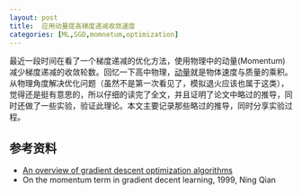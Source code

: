 ```yaml
---
layout: post
title:  应用动量提高梯度递减收敛速度
categories: [ML,SGD,momnetum,optimization]
---
```


最近一段时间在看了一个梯度递减的优化方法，使用物理中的动量(Momentum)减少梯度递减的收敛轮数。回忆一下高中物理，[动量](https://zh.wikipedia.org/wiki/%E5%8A%A8%E9%87%8F)就是物体速度与质量的乘积。从物理角度解决优化问题（虽然不是第一次看见了，模拟退火应该也属于这类），觉得还是挺有意思的，所以仔细的读完了全文，并且证明了论文中略过的推导，同时还做了一些实验，验证此理论。本文主要记录那些略过的推导，同时分享实验过程。


## 参考资料

* [An overview of gradient descent optimization algorithms](http://sebastianruder.com/optimizing-gradient-descent/)
* On the momentum term in gradient decent learning, 1999, Ning Qian
